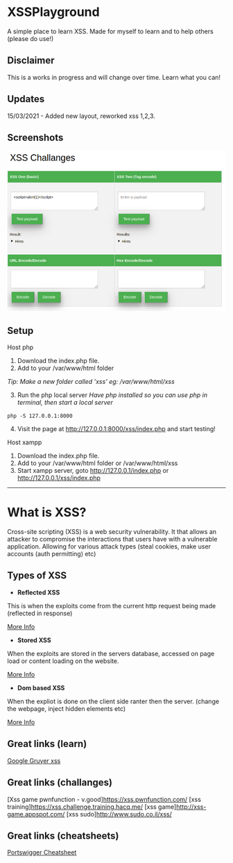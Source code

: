 # XSSPlayground

A simple place to learn XSS.
Made for myself to learn and to help others (please do use!)

## Disclaimer

This is a works in progress and will change over time. Learn what you can! 

## Updates

15/03/2021 - Added new layout, reworked xss 1,2,3.

## Screenshots

![](/assets/xss.png)

## Setup

Host php

1. Download the index.php file.
2. Add to your /var/www/html folder

*Tip: Make a new folder called 'xss' eg: /var/www/html/xss*

3. Run the php local server
*Have php installed so you can use php in terminal, then start a local server*

```
php -S 127.0.0.1:8000
```

4. Visit the page at http://127.0.0.1:8000/xss/index.php and start testing! 

Host xampp

1. Download the index.php file.
2. Add to your /var/www/html folder or /var/www/html/xss
3. Start xampp server, goto http://127.0.0.1/index.php or http://127.0.0.1/xss/index.php

---

# What is XSS?

Cross-site scripting (XSS) is a web security vulnerability. It that allows an attacker to compromise the interactions that users have with a vulnerable application. Allowing for various attack types (steal cookies, make user accounts (auth permitting) etc)

## Types of XSS

- **Reflected XSS**

This is when the exploits come from the current http request being made (reflected in response)

[More Info](https://portswigger.net/web-security/cross-site-scripting/reflected)
 

- **Stored XSS**

When the exploits are stored in the servers database, accessed on page load or content loading on the website. 

[More Info](https://portswigger.net/web-security/cross-site-scripting/stored)


- **Dom based XSS**

When the expliot is done on the client side ranter then the server. (change the webpage, inject hidden elements etc)

[More Info](https://portswigger.net/web-security/cross-site-scripting/dom-based)

    
    
## Great links (learn)
[Google Gruyer xss](http://google-gruyere.appspot.com/)


## Great links (challanges)

[Xss game pwnfunction - v.good]https://xss.pwnfunction.com/
[xss training]https://xss.challenge.training.hacq.me/
[xss game]http://xss-game.appspot.com/
[xss sudo]http://www.sudo.co.il/xss/

## Great links (cheatsheets)
[Portswigger Cheatsheet](https://portswigger.net/web-security/cross-site-scripting/cheat-sheet)
